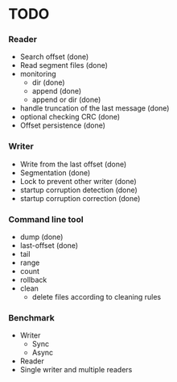 TODO
====

### Reader

* Search offset (done)
* Read segment files (done)
* monitoring
    - dir (done)
    - append (done)
    - append or dir (done)
* handle truncation of the last message (done)
* optional checking CRC (done)
* Offset persistence (done)

### Writer

* Write from the last offset (done)
* Segmentation (done)
* Lock to prevent other writer (done)
* startup corruption detection (done)
* startup corruption correction (done)

### Command line tool

* dump (done)
* last-offset (done)
* tail
* range
* count
* rollback
* clean
	- delete files according to cleaning rules

### Benchmark

* Writer
    - Sync
    - Async
* Reader
* Single writer and multiple readers
